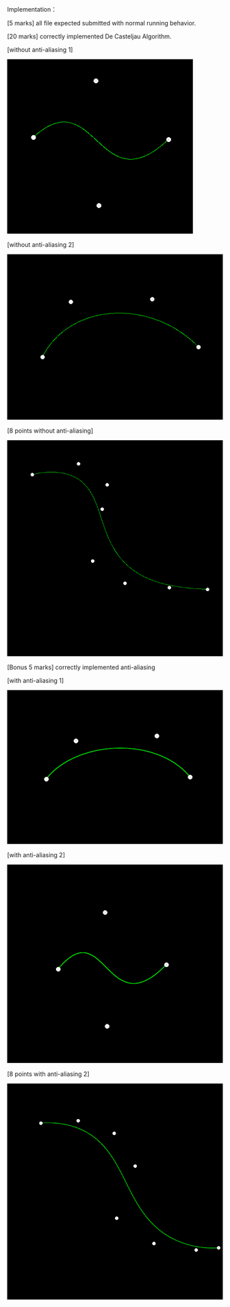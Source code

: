 Implementation：

[5 marks] all file expected submitted with normal running behavior.

[20 marks] correctly implemented De Casteljau Algorithm.

[without anti-aliasing 1]

<img src="images/normal_1.png" alt="normal_shader"  />

[without anti-aliasing 2]

![blinn_phong](images/normal_2.png)

[8 points without anti-aliasing]

![8 points without anti-aliasing 1](images/normal_with_8_points.png)

[Bonus 5 marks] correctly implemented anti-aliasing

[with anti-aliasing 1]

![with anti-aliasing 1](images/anti-aliasing_1.png)

[with anti-aliasing 2]

![with anti-aliasing 1](images/anti-aliasing_2.png)

[8 points with anti-aliasing 2]

![with anti-aliasing 1](images/anti-aliasing_with_8_points.png)
